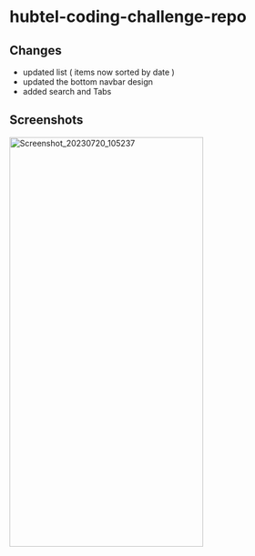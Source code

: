 # hubtel-coding-challenge-repo

## Changes
* updated list ( items now sorted by date ) 
* updated the bottom navbar design
* added search and Tabs

## Screenshots

<img alt="Screenshot_20230720_105237" height="720" src="https://github.com/Michael-Mensah-xii/hubtel-coding-challenge-repo/assets/95852329/6b4e02b1-be87-4d8f-9e78-73d2ca661e04" width="340"/>
